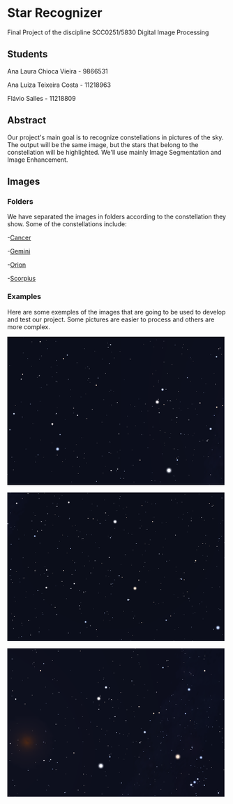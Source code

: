 # Star Recognizer
Final Project of the discipline SCC0251/5830 Digital Image Processing

## Students
Ana Laura Chioca Vieira - 9866531

Ana Luiza Teixeira Costa - 11218963

Flávio Salles - 11218809

## Abstract
Our project's main goal is to recognize constellations in pictures of the sky. The output will be the same image, but the stars that belong to the constellation will be highlighted. We'll use mainly Image Segmentation and Image Enhancement.

## Images

### Folders

We have separated the images in folders according to the constellation they show. Some of the constellations include:

-[Cancer](Images/Cancer) 

-[Gemini](Images/Gemini) 

-[Orion](Images/Orion)

-[Scorpius](Images/Scorpius) 


### Examples
Here are some exemples of the images that are going to be used to develop and test our project. Some pictures are easier to process and others are more complex.

![Cancer](Images/Cancer/con_CNC_001.png)



![Ursa Minor](Images/Ursa%20Minor/con_UMI_001.png)



![Gemini](Images/Gemini/con_GEM_001.png)




